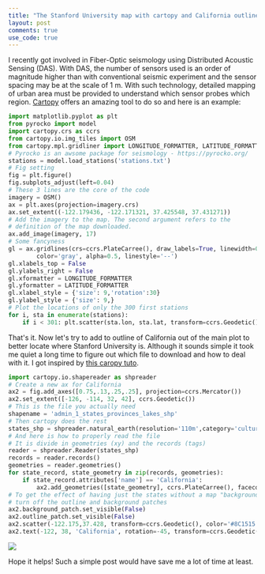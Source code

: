 ```yaml
---
title: "The Stanford University map with cartopy and California outline"
layout: post
comments: true
use_code: true
---
```


I recently got involved in Fiber-Optic seismology using Distributed Acoustic Sensing (DAS). With DAS, the number of sensors used is an order of magnitude higher than with conventional seismic experiment and the sensor spacing may be at the scale of 1 m. 
With such technology, detailed mapping of urban area must be provided to understand which sensor probes which region. [Cartopy](https://scitools.org.uk/cartopy/docs/latest/) offers an amazing tool to do so and here is an example: 

```py
import matplotlib.pyplot as plt
from pyrocko import model
import cartopy.crs as ccrs
from cartopy.io.img_tiles import OSM
from cartopy.mpl.gridliner import LONGITUDE_FORMATTER, LATITUDE_FORMATTER
# Pyrocko is an awsome package for seismology - https://pyrocko.org/
stations = model.load_stations('stations.txt')
# Fig setting
fig = plt.figure()
fig.subplots_adjust(left=0.04)
# These 3 lines are the core of the code
imagery = OSM()
ax = plt.axes(projection=imagery.crs)
ax.set_extent((-122.179436, -122.171321, 37.425548, 37.431271))
# Add the imagery to the map. The second argument refers to the 
# definition of the map downloaded.
ax.add_image(imagery, 17)
# Some fancyness
gl = ax.gridlines(crs=ccrs.PlateCarree(), draw_labels=True, linewidth=0, \
        color='gray', alpha=0.5, linestyle='--')
gl.xlabels_top = False
gl.ylabels_right = False
gl.xformatter = LONGITUDE_FORMATTER
gl.yformatter = LATITUDE_FORMATTER
gl.xlabel_style = {'size': 9,'rotation':30}
gl.ylabel_style = {'size': 9,}
# Plot the locations of only the 300 first stations
for i, sta in enumerate(stations):
    if i < 301: plt.scatter(sta.lon, sta.lat, transform=ccrs.Geodetic(),color='k',s=1)
```

That's it. Now let's try to add to outline of California out of the main plot to better locate where Stanford University is. Although it sounds simple it took me quiet a long time to figure out which file to download and how to deal with it. I got inspired by [this caropy tuto](https://scitools.org.uk/cartopy/docs/v0.15/examples/hurricane_katrina.html). 

```py
import cartopy.io.shapereader as shpreader
# Create a new ax for California
ax2 = fig.add_axes([0.75,.13,.25,.25], projection=ccrs.Mercator())
ax2.set_extent([-126, -114, 32, 42], ccrs.Geodetic())  
# This is the file you actually need
shapename = 'admin_1_states_provinces_lakes_shp'
# Then cartopy does the rest
states_shp = shpreader.natural_earth(resolution='110m',category='cultural', name=shapename)
# And here is how to properly read the file
# It is divide in geometries (xy) and the records (tags)
reader = shpreader.Reader(states_shp)
records = reader.records()
geometries = reader.geometries()
for state_record, state_geometry in zip(records, geometries):
    if state_record.attributes['name'] == 'California':
        ax2.add_geometries([state_geometry], ccrs.PlateCarree(), facecolor='none', edgecolor='k')
# To get the effect of having just the states without a map "background"
# turn off the outline and background patches
ax2.background_patch.set_visible(False)
ax2.outline_patch.set_visible(False)
ax2.scatter(-122.175,37.428, transform=ccrs.Geodetic(), color='#8C1515', marker='*',s=50)
ax2.text(-122, 38, 'California', rotation=-45, transform=ccrs.Geodetic())
```

![](https://zackspica.github.com/images/map.png)

Hope it helps! Such a simple post would have save me a lot of time at least. 


